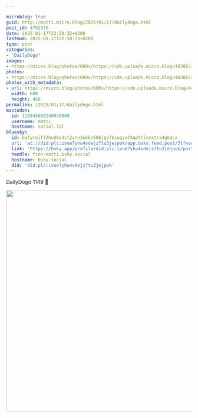 ```yaml
---

microblog: true
guid: http://matti.micro.blog/2025/01/17/dailydogo.html
post_id: 4792370
date: 2025-01-17T22:50:32+0200
lastmod: 2025-01-17T22:50:33+0200
type: post
categories:
- "DailyDogo"
images:
- https://micro.blog/photos/600x/https://cdn.uploads.micro.blog/44388/2025/0a92f6b9337e47b0910b97d61cc8f95d.jpg
photos:
- https://micro.blog/photos/600x/https://cdn.uploads.micro.blog/44388/2025/0a92f6b9337e47b0910b97d61cc8f95d.jpg
photos_with_metadata:
- url: https://micro.blog/photos/600x/https://cdn.uploads.micro.blog/44388/2025/0a92f6b9337e47b0910b97d61cc8f95d.jpg
  width: 600
  height: 450
permalink: /2025/01/17/dailydogo.html
mastodon:
  id: 113845668240849860
  username: matti
  hostname: social.lol
bluesky:
  id: bafyreif72hod6x4st2vnn3okkn566jgzfbsuqzx74qettlnvxtrx4gkdca
  url: 'at://did:plc:ivue7yhu4vdejz7tu3jejpok/app.bsky.feed.post/3lfxoc5be4u2o'
  link: 'https://bsky.app/profile/did:plc:ivue7yhu4vdejz7tu3jejpok/post/3lfxoc5be4u2o'
  handle: finn-matti.bsky.social
  hostname: bsky.social
  did: 'did:plc:ivue7yhu4vdejz7tu3jejpok'
---
```

DailyDogo 1149 🐶

<img src="/media/uploads/2025/0a92f6b9337e47b0910b97d61cc8f95d.jpg" width="600" alt="" />
